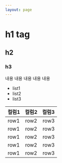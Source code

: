 ```yaml
---
layout: page
---
```


# h1 tag
## h2
### h3

내용
내용
내용
내용
내용

- list1
- list2
- list3


|컬럼1|컬럼2|컬럼3|
|:---|:---:|---:|
|row1|row2|row3|
|row1|row2|row3|
|row1|row2|row3|
|row1|row2|row3|
|row1|row2|row3|
